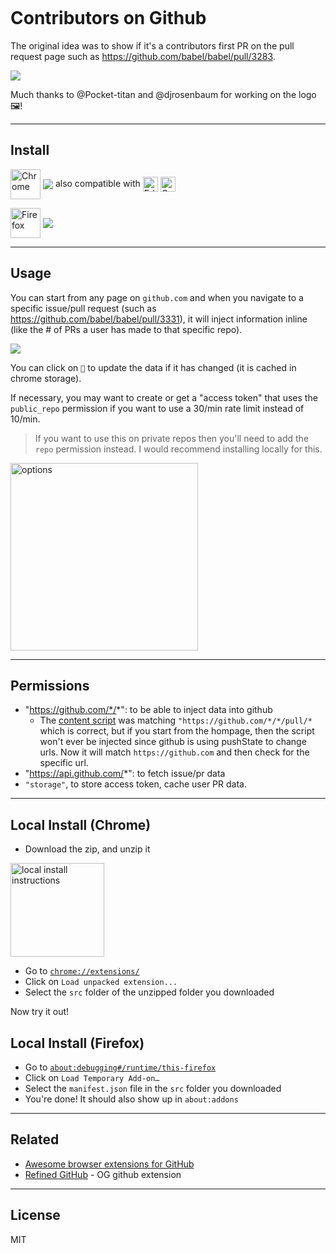 <p align="center">
  <img alt="" src="graphics/readme_git_nodes.png">
</p>

# Contributors on Github

The original idea was to show if it's a contributors first PR on the pull request page such as https://github.com/babel/babel/pull/3283.

[![](firstpr.gif)](https://github.com/babel/babel/pull/3283)

Much thanks to @Pocket-titan and @djrosenbaum for working on the logo 🖼!

---

## Install

[link-chrome]: https://chrome.google.com/webstore/detail/github-contributor-stats/cjbacdldhllelehomkmlniifaojgaeph?hl=en 'Version published on Chrome Web Store'
[link-firefox]: https://addons.mozilla.org/en-US/firefox/addon/contributor-on-github/ 'Version published on Mozilla Add-ons'

[<img src="https://raw.githubusercontent.com/alrra/browser-logos/main/src/chrome/chrome_128x128.png" width="48" alt="Chrome" valign="middle">][link-chrome] [<img valign="middle" src="https://img.shields.io/chrome-web-store/v/cjbacdldhllelehomkmlniifaojgaeph.svg?label=%20">][link-chrome] also compatible with [<img src="https://raw.githubusercontent.com/alrra/browser-logos/main/src/edge/edge_48x48.png" width="24" alt="Edge" valign="middle">][link-chrome] [<img src="https://raw.githubusercontent.com/alrra/browser-logos/main/src/opera/opera_48x48.png" width="24" alt="Opera" valign="middle">][link-chrome]

[<img src="https://raw.githubusercontent.com/alrra/browser-logos/main/src/firefox/firefox_128x128.png" width="48" alt="Firefox" valign="middle">][link-firefox] [<img valign="middle" src="https://img.shields.io/amo/v/contributor-on-github.svg?label=%20">][link-firefox]

---

## Usage

You can start from any page on `github.com` and when you navigate to a specific issue/pull request (such as https://github.com/babel/babel/pull/3331), it will inject information inline (like the # of PRs a user has made to that specific repo).

[![](injected-content.png)](https://github.com/jscs-dev/node-jscs/pull/2180)

You can click on `🔄` to update the data if it has changed (it is cached in chrome storage).

If necessary, you may want to create or get a "access token" that uses the `public_repo` permission if you want to use a 30/min rate limit instead of 10/min.

> If you want to use this on private repos then you'll need to add the `repo` permission instead. I would recommend installing locally for this.

<img src="options.png" alt="options" height="300px">

---

## Permissions

- "https://github.com/*/*": to be able to inject data into github
  - The [content script](src/content.js) was matching `"https://github.com/*/*/pull/*` which is correct, but if you start from the hompage, then the script won't ever be injected since github is using pushState to change urls. Now it will match `https://github.com` and then check for the specific url.
- "https://api.github.com/*": to fetch issue/pr data
- `"storage"`, to store access token, cache user PR data.
 
---

## Local Install (Chrome)

- Download the zip, and unzip it

<img src="load-extension.png" alt="local install instructions" height="150px">

- Go to [`chrome://extensions/`](chrome://extensions/)
- Click on `Load unpacked extension...`
- Select the `src` folder of the unzipped folder you downloaded

Now try it out!

## Local Install (Firefox)

- Go to [`about:debugging#/runtime/this-firefox`](about:debugging#/runtime/this-firefox)
- Click on `Load Temporary Add-on…`
- Select the `manifest.json` file in the `src` folder you downloaded
- You're done! It should also show up in `about:addons`

---

## Related

- [Awesome browser extensions for GitHub](https://github.com/stefanbuck/awesome-browser-extensions-for-github)
- [Refined GitHub](https://github.com/sindresorhus/refined-github/) - OG github extension

---

## License

MIT
